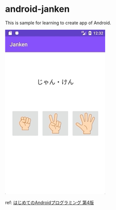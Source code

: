 # android-janken
This is sample for learning to create app of Android.

![example](gifs/example.gif)

ref: [はじめてのAndroidプログラミング 第4版](https://www.sbcr.jp/product/4815601140/)
